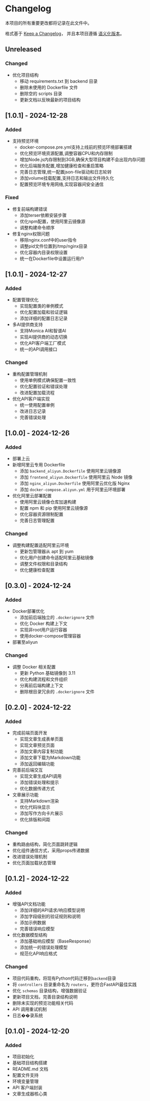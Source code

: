 # Changelog

本项目的所有重要更改都将记录在此文件中。

格式基于 [Keep a Changelog](https://keepachangelog.com/zh-CN/1.0.0/)，
并且本项目遵循 [语义化版本](https://semver.org/lang/zh-CN/)。

## Unreleased

### Changed
- 优化项目结构
  * 移动 requirements.txt 到 backend 目录
  * 删除未使用的 Dockerfile 文件
  * 删除空的 scripts 目录
  * 更新文档以反映最新的项目结构

## [1.0.1] - 2024-12-28
### Added
- 支持预览环境
  * docker-compose.pre.yml支持上线前的预览环境部署搭建
  * 优化预览环境资源配置,调整容器CPU和内存限制
  * 增加Node.js内存限制到3GB,确保大型项目构建不会出现内存问题
  * 优化后端服务配置,增加健康检查和重启策略
  * 完善日志管理,统一配置json-file驱动和日志轮转
  * 添加volume挂载配置,支持日志和输出文件持久化
  * 配置预览环境专用网络,实现容器间安全通信

### Fixed
- 修复前端构建错误
  * 添加terser依赖安装步骤
  * 优化npm配置，使用阿里云镜像源
  * 调整构建命令顺序
- 修复nginx权限问题
  * 移除nginx.conf中的user指令
  * 调整pid文件位置到/tmp/nginx目录
  * 优化容器内目录权限设置
  * 统一在Dockerfile中设置运行用户

## [1.0.1] - 2024-12-27
### Added
- 配置管理优化
  * 实现配置类的单例模式
  * 优化配置加载和验证逻辑
  * 添加详细的配置日志记录
- 多AI提供商支持
  * 支持Monica AI和智谱AI
  * 实现AI提供商的动态切换
  * 优化API客户端工厂模式
  * 统一的API调用接口

### Changed
- 重构配置管理机制
  * 使用单例模式确保配置一致性
  * 优化配置验证和错误处理
  * 改进配置加载流程
- 优化API客户端实现
  * 统一使用配置单例
  * 改进日志记录
  * 完善错误处理

## [1.0.0] - 2024-12-26
### Added
- 部署上云
- 新增阿里云专用 Dockerfile
  * 添加 `backend_aliyun.Dockerfile` 使用阿里云镜像源
  * 添加 `frontend_aliyun.Dockerfile` 使用阿里云 Node 镜像
  * 添加 `nginx_aliyun.Dockerfile` 使用阿里云优化版 Nginx
  * 添加 `docker-compose.aliyun.yml` 用于阿里云环境部署
- 优化阿里云部署配置
  * 使用阿里云镜像仓库加速构建
  * 配置 npm 和 pip 使用阿里云镜像源
  * 优化容器资源限制配置
  * 完善日志管理配置

### Changed
- 调整构建配置适配阿里云环境
  * 更新包管理器从 apt 到 yum
  * 优化用户创建命令适配阿里云基础镜像
  * 调整文件权限和目录结构
  * 优化健康检查配置

## [0.3.0] - 2024-12-24
### Added
- Docker部署优化
  * 添加前后端独立的 `.dockerignore` 文件
  * 优化 Docker 构建上下文
  * 实现非root用户运行容器
  * 使用docker-compose管理容器
- 部署至aliyun

### Changed
- 调整 Docker 相关配置
  * 更新 Python 基础镜像到 3.11
  * 优化构建流程和文件组织
  * 分离前后端构建上下文
  * 删除根目录冗余的 `.dockerignore` 文件

## [0.2.0] - 2024-12-22

### Added
- 完成前端页面开发
  * 实现文章生成表单页面
  * 实现文章预览页面
  * 添加文章内容复制功能
  * 添加文章下载为Markdown功能
  * 添加返回编辑功能
- 完善前后端交互
  * 实现文章生成API调用
  * 添加错误处理和提示
  * 优化数据传递方式
- 文章展示功能
  * 支持Markdown渲染
  * 优化代码块显示
  * 添加写作方向卡片展示
  * 优化排版和间距

### Changed
- 重构路由结构，简化页面跳转逻辑
- 优化组件通信方式，采用props传递数据
- 改进错误处理机制
- 优化页面加载状态管理

## [0.1.2] - 2024-12-22

### Added
- 增强API文档功能
  * 添加详细的API请求/响应模型说明
  * 添加字段级别的验证规则和说明
  * 添加示例数据
  * 完善错误响应模型
- 优化数据模型结构
  * 添加基础响应模型（BaseResponse）
  * 添加统一的错误处理模型
  * 规范化API响应格式

### Changed
- 项目代码重构，将现有Python代码迁移到`backend`目录
- 将 `controllers` 目录重命名为 `routers`，更符合FastAPI最佳实践
- 优化 `schemas` 目录结构，增强数据验证
- 更新项目文档，完善目录结构说明
- 删除未实现的预览功能相关代码
- API 调用重试机制
- 日志��录系统

## [0.1.0] - 2024-12-20

### Added
- 项目初始化
- 基础项目结构搭建
- README.md 文档
- 配置文件支持
- 环境变量管理
- API 客户端封装
- 文章生成器核心类
